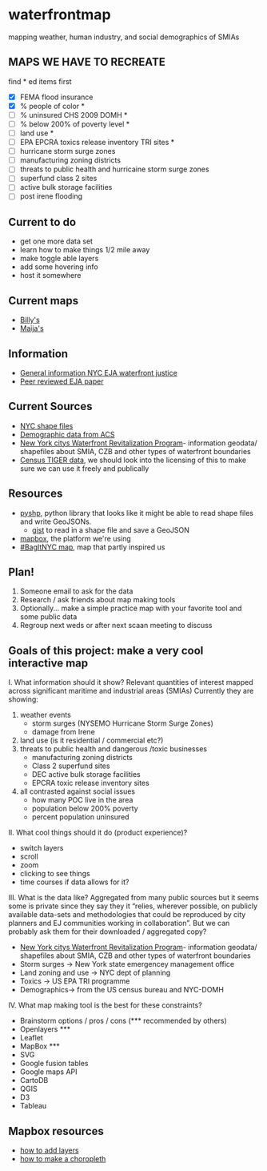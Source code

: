 # waterfrontmap
mapping weather, human industry, and social demographics of SMIAs

## MAPS WE HAVE TO RECREATE
find * ed items first
- [x] FEMA flood insurance 
- [x] % people of color *
- [ ] % uninsured  CHS 2009 DOMH *
- [ ] % below 200% of poverty level *
- [ ] land use *
- [ ] EPA EPCRA toxics release inventory TRI sites *
- [ ] hurricane storm surge zones
- [ ] manufacturing zoning districts
- [ ] threats to public health and hurricaine storm surge zones
- [ ] superfund class 2 sites 
- [ ] active bulk storage facilities
- [ ] post irene flooding

## Current to do
- get one more data set
- learn how to make things 1/2 mile away
- make toggle able layers
- add some hovering info
- host it somewhere

## Current maps
- [Billy's](https://api.mapbox.com/styles/v1/billbrod/cj97ob0wq0s2w2rph9kkdgpck.html?fresh=true&title=true&access_token=pk.eyJ1IjoiYmlsbGJyb2QiLCJhIjoiY2o5N21wOWV5MDFlYjJ5bGd4aW9jZWwxNiJ9.LpT502DJ1ruuPRLp3AW_ow#10.0/40.675708/-73.891521/0)
- [Maija's](https://api.mapbox.com/styles/v1/mh3155/cjcp8bg653u402rprz0sf5jl6.html?fresh=true&title=true&access_token=pk.eyJ1IjoibWgzMTU1IiwiYSI6ImNqOXJqNHJ5YTZjd28ycXM0Z2dubTJjaXMifQ.czkeapIuZDbzsydf5oH7wg#9.6/40.724588/-73.998055/0)

## Information
- [General information NYC EJA waterfront justice](http://www.nyc-eja.org/campaigns/waterfront-justice-project/)
- [Peer reviewed EJA paper](http://www.tandfonline.com/doi/full/10.1080/13549839.2014.949644?scroll=top&needAccess=true)

## Current Sources
- [NYC shape files](https://www1.nyc.gov/site/planning/data-maps/open-data.page)
- [Demographic data from ACS](http://www1.nyc.gov/site/planning/data-maps/nyc-population/american-community-survey.page)
- [New York citys Waterfront Revitalization Program](https://www1.nyc.gov/site/planning/data-maps/open-data/dwn-wrp.page)-
  information geodata/ shapefiles about SMIA, CZB and other types of
  waterfront boundaries
- [Census TIGER data](https://www.census.gov/geo/maps-data/data/tiger-data.html),
  we should look into the licensing of this to make sure we can use it
  freely and publically
  
## Resources
- [pyshp](https://pypi.python.org/pypi/pyshp), python library that
  looks like it might be able to read shape files and write GeoJSONs.
    - [gist](https://gist.github.com/frankrowe/6071443) to read in a
      shape file and save a GeoJSON
- [mapbox](https://www.mapbox.com/), the platform we're using
- [#BagItNYC map](http://bagitnyc.org/map/), map that partly inspired
  us

## Plan!
1. Someone email to ask for the data
2. Research / ask friends about map making tools 
3. Optionally... make a simple practice map with your favorite tool and some public data
4. Regroup next weds or after next scaan meeting to discuss

## Goals of this project: make a very cool interactive map

I. What information should it show?
Relevant quantities of interest mapped across significant maritime and industrial areas (SMIAs)
Currently they are showing:
1. weather events
    - storm surges (NYSEMO Hurricane Storm Surge Zones)
    - damage from Irene
2. land use (is it residential / commercial etc?)
3. threats to public health and dangerous /toxic businesses 
    - manufacturing zoning districts
    - Class 2 superfund sites
    - DEC active bulk storage facilities
    - EPCRA toxic release inventory sites
4. all contrasted against social issues
    - how many POC live in the area
    - population below 200% poverty
    - percent population uninsured
    
II. What cool things should it do (product experience)?
- switch layers
- scroll
- zoom
- clicking to see things
- time courses if data allows for it?

III. What is the data like?
Aggregated from many public sources but it seems some is private since they say they it “relies, wherever possible, on publicly available data-sets and methodologies that could be reproduced by city planners and EJ communities working in collaboration”. But we can probably ask them for their downloaded / aggregated copy?  
-  [New York citys Waterfront Revitalization Program](https://www1.nyc.gov/site/planning/data-maps/open-data/dwn-wrp.page)- information geodata/ shapefiles about SMIA, CZB and other types of waterfront boundaries
- Storm surges -> New York state emergencey management office
- Land zoning and use -> NYC dept of planning
- Toxics -> US EPA TRI programme
- Demographics-> from the US census bureau and NYC-DOMH  


IV. What map making tool is the best for these constraints? 
- Brainstorm options / pros / cons (*** recommended by others)
- Openlayers ***
- Leaflet 
- MapBox ***
- SVG
- Google fusion tables
- Google maps API
- CartoDB
- QGIS
- D3
- Tableau


## Mapbox resources

- [how to add layers](https://www.mapbox.com/mapbox-gl-js/example/toggle-layers/)
- [how to make a choropleth](https://www.mapbox.com/help/choropleth-studio-gl-pt-1/)
